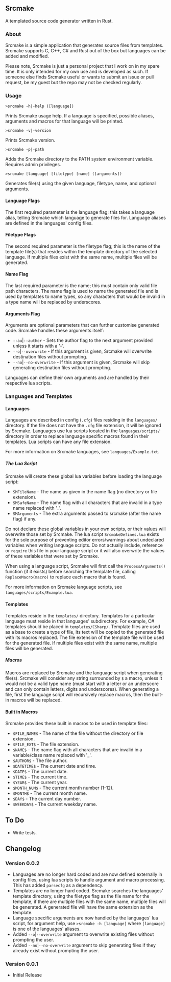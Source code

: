 ## Srcmake
A templated source code generator written in Rust.

### About
Srcmake is a simple application that generates source files from templates. Srcmake supports C, C++,
C# and Rust out of the box but languages can be added and modified.

Please note, Srcmake is just a personal project that I work on in my spare time. It is only intended
for my own use and is developed as such. If someone else finds Srcmake useful or wants to submit an
issue or pull request, be my guest but the repo may not be checked regularly.

### Usage
```
>srcmake -h|-help ([language])
```
Prints Srcmake usage help. If a language is specified, possible aliases, arguments and macros for
that language will be printed.

```
>srcmake -v|-version
```
Prints Srcmake version.

```
>srcmake -p|-path
```
Adds the Srcmake directory to the PATH system environment variable. Requires admin privileges.

```
>srcmake [language] [filetype] [name] ([arguments])
```

Generates file(s) using the given language, filetype, name, and optional arguments.

#### Language Flags
The first required parameter is the language flag; this takes a language alias, telling Srcmake
which language to generate files for. Language aliases are defined in the languages' config files.

#### Filetype Flags
The second required parameter is the filetype flag; this is the name of the template file(s) that 
resides within the template directory of the selected language. If multiple files exist with the
same name, multiple files will be generated.

#### Name Flag
The last required parameter is the name; this must contain only valid file path characters. The name
flag is used to name the generated file and is used by templates to name types, so any characters
that would be invalid in a type name will be replaced by underscores.

#### Arguments Flag
Arguments are optional parameters that can further customise generated code. Srcmake handles these
arguments itself:
- `--au`|`--author`   - Sets the author flag to the next argument provided unless it starts with a '-'.
- `--o`|`--overwrite` - If this argument is given, Srcmake will overwrite destination files without prompting.
- `--no`|`--no-overwrite` - If this argument is given, Srcmake will skip generating destination files without prompting.

Languages can define their own arguments and are handled by their respective lua scripts.

### Languages and Templates
#### Languages
Languages are described in config (`.cfg`) files residing in the `languages/` directory. If the file
does not have the `.cfg` file extension, it will be ignored by Srcmake. Languages use lua scripts
located in the `languages/scripts/` directory in order to replace language specific macros found in
their templates. Lua scripts can have any file extension.

For more information on Srcmake languages, see `languages/Example.txt`.

##### The Lua Script
Srcmake will create these global lua variables before loading the language script:

- `SMFileName`  - The name as given in the name flag (no directory or file extension).
- `SMSafeName`  - The name flag with all characters that are invalid in a type name replaced with '_'.
- `SMArguments` - The extra arguments passed to srcmake (after the name flag) if any.

Do not declare these global variables in your own scripts, or their values will overwrite those set
by Srcmake. The lua script `SrcmakeDefines.lua` exists for the sole purpose of preventing editor
errors/warnings about undeclared variables when writing language scripts. Do not actually include,
reference or `require` this file in your language script or it will also overwrite the values of
these variables that were set by Srcmake.

When using a language script, Srcmake will first call the `ProcessArguments()` function (if it 
exists) before searching the template file, calling `ReplaceMacro(macro)` to replace each macro
that is found.

For more information on Srcmake language scripts, see `languages/scripts/Example.lua`.

#### Templates
Templates reside in the `templates/` directory. Templates for a particular language must reside in
that languages' subdirectory. For example, C# templates should be placed in `templates/CSharp/`.
Template files are used as a base to create a type of file, its text will be copied to the generated
file with its macros replaced. The file extension of the template file will be used for the
generated file. If multiple files exist with the same name, multiple files will be generated.

##### Macros
Macros are replaced by Srcmake and the language script when generating file(s). Srcmake will
consider any string surrounded by `$` a macro, unless it would not be a valid type name (must start
with a letter or an underscore and can only contain letters, digits and underscores). When
generating a file, first the language script will recursively replace macros, then the built-in
macros will be replaced.

#### Built in Macros
Srcmake provides these built in macros to be used in template files:
- `$FILE_NAME$`  - The name of the file without the directory or file extension.
- `$FILE_EXT$`   - The file extension.
- `$NAME$`       - The name flag with all characters that are invalid in a variable/class name replaced with '_'.
- `$AUTHOR$`     - The file author.
- `$DATETIME$`   - The current date and time.
- `$DATE$`       - The current date.
- `$TIME$`       - The current time.
- `$YEAR$`       - The current year.
- `$MONTH_NUM$`  - The current month number (1-12).
- `$MONTH$`      - The current month name.
- `$DAY$`        - The current day number.
- `$WEEKDAY$`    - The current weekday name.

## To Do
- Write tests.

## Changelog

### Version 0.0.2
- Languages are no longer hard coded and are now defined externally in config files, using lua 
  scripts to handle argument and macro processing. This has added `parsecfg` as a dependency.
- Templates are no longer hard coded. Srcmake searches the languages' template directory, using the
  filetype flag as the file name for the template, if there are multiple files with the same name,
  multiple files will be generated. A generated file will have the same extension as the template.
- Language specific arguments are now handled by the languages' lua script, for argument help, use
  `>srcmake -h [language]` where `[language]` is one of the languages' aliases.
- Added `--o`|`--overwrite` argument to overwrite existing files without prompting the user.
- Added `--no`|`--no-overwrite` argument to skip generating files if they already exist without
  prompting the user.

### Version 0.0.1
- Initial Release
